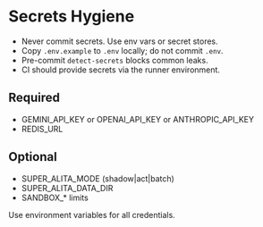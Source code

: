 # Secrets Hygiene

- Never commit secrets. Use env vars or secret stores.
- Copy `.env.example` to `.env` locally; do not commit `.env`.
- Pre-commit `detect-secrets` blocks common leaks.
- CI should provide secrets via the runner environment.

## Required
- GEMINI_API_KEY or OPENAI_API_KEY or ANTHROPIC_API_KEY
- REDIS_URL

## Optional
- SUPER_ALITA_MODE (shadow|act|batch)
- SUPER_ALITA_DATA_DIR
- SANDBOX_* limits


Use environment variables for all credentials.

